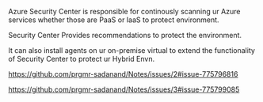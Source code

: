 Azure Security Center is responsible for continously scanning ur Azure services whether those are PaaS or IaaS to protect environment. 

Security Center Provides recommendations to protect the environment.

It can also install agents on ur on-premise virtual to extend the functionality of Security Center to protect ur Hybrid Envn.

https://github.com/prgmr-sadanand/Notes/issues/2#issue-775796816

https://github.com/prgmr-sadanand/Notes/issues/3#issue-775799085

